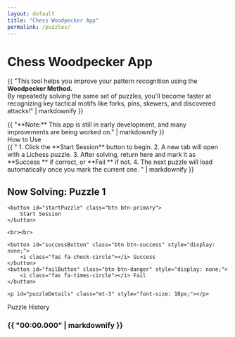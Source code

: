 ```yaml
---
layout: default
title: "Chess Woodpecker App"
permalink: /puzzles/
---
```


<h1><i class="fa-solid fa-crow"></i> Chess Woodpecker App</h1>

{{ "This tool helps you improve your pattern recognition using the **Woodpecker Method.**  
By repeatedly solving the same set of puzzles, you'll become faster at recognizing key tactical motifs like forks, pins, skewers, and discovered attacks!" | markdownify }}

<div class="alert alert-warning" role="alert">
    {{ "**Note:** This app is still in early development, and many improvements are being worked on." | markdownify }}
</div>

<div class="card bg-dark text-light mb-4">
    <div class="card-header text-warning">
        <i class="fas fa-info-circle"></i> How to Use
    </div>
    <div class="card-body">
        {{ "
1. Click the **<span class='text-primary'>Start Session</span>** button to begin.
2. A new tab will open with a Lichess puzzle.
3. After solving, return here and mark it as  
   **<span class='text-success'>Success <i class='fas fa-check-circle'></i></span>** if correct, or  
   **<span class='text-danger'>Fail <i class='fas fa-times-circle'></i></span>** if not.
4. The next puzzle will load automatically once you mark the current one.
        " | markdownify }}
    </div>
</div>

<div id="puzzle-container" class="text-center">
    <h2 class="text-warning"><i class="fas fa-chess-knight"></i> Now Solving: <span id="puzzleTitle">Puzzle 1</span> <i class="fas fa-chess-knight"></i></h2>

    <button id="startPuzzle" class="btn btn-primary">
        Start Session
    </button>

    <br><br>

    <button id="successButton" class="btn btn-success" style="display: none;">
        <i class="fas fa-check-circle"></i> Success
    </button>
    <button id="failButton" class="btn btn-danger" style="display: none;">
        <i class="fas fa-times-circle"></i> Fail
    </button>

    <p id="puzzleDetails" class="mt-3" style="font-size: 18px;"></p>
</div>

<div class="card bg-dark text-light mt-4">
    <div class="card-header text-warning">
        <i class="fas fa-stopwatch"></i> Puzzle History
    </div>
    <div class="card-body">
        <ul id="puzzleHistory" class="list-unstyled">
            <!-- Puzzle times will be dynamically added here -->
        </ul>
				<h3 class="text-info">
            {{ "<span id='totalTime' class='display-6'>00:00.000</span>" | markdownify }}
        </h3>
    </div>
</div>

<script src="/assets/js/puzzles.js"></script>
